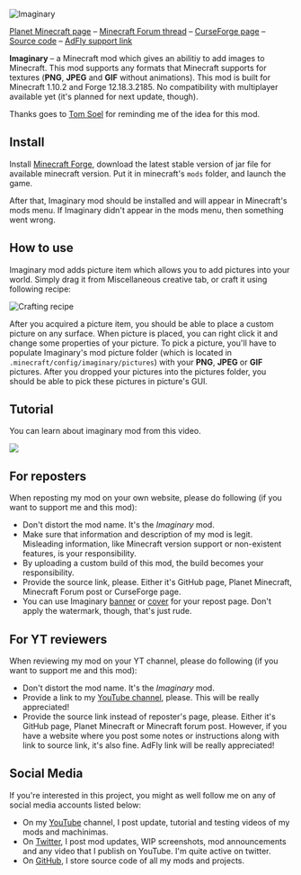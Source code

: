 ![Imaginary](http://i.imgur.com/Ar8Q54P.png)

[Planet Minecraft page](http://www.planetminecraft.com/mod/imaginary-3880799/) – [Minecraft Forum thread](http://www.minecraftforum.net/forums/mapping-and-modding/minecraft-mods/2781863-imaginary-add-pictures-to-your-world) – [CurseForge page](https://minecraft.curseforge.com/projects/imaginary) – [Source code](https://github.com/mchorse/imaginary) – [AdFly support link](http://adf.ly/15268913/imaginary-curseforge) 

**Imaginary** – a Minecraft mod which gives an abilitiy to add images to Minecraft. This mod supports any formats that Minecraft supports for textures (**PNG**, **JPEG** and **GIF** without animations). This mod is built for Minecraft 1.10.2 and Forge 12.18.3.2185. No compatibility with multiplayer available yet (it's planned for next update, though).

Thanks goes to [Tom Soel](https://twitter.com/TomSoel/) for reminding me of the idea for this mod.

## Install

Install [Minecraft Forge](http://files.minecraftforge.net/), download the latest stable version of jar file for available minecraft version. Put it in minecraft's `mods` folder, and launch the game.

After that, Imaginary mod should be installed and will appear in Minecraft's mods menu. If Imaginary didn't appear in the mods menu, then something went wrong. 

## How to use

Imaginary mod adds picture item which allows you to add pictures into your world. Simply drag it from Miscellaneous creative tab, or craft it using following recipe:

![Crafting recipe](http://i.imgur.com/2qAR3vd.png)

After you acquired a picture item, you should be able to place a custom picture on any surface. When picture is placed, you can right click it and change some properties of your picture. To pick a picture, you'll have to populate Imaginary's mod picture folder (which is located in `.minecraft/config/imaginary/pictures`) with your **PNG**, **JPEG** or **GIF** pictures. After you dropped your pictures into the pictures folder, you should be able to pick these pictures in picture's GUI.

## Tutorial

You can learn about imaginary mod from this video.

<a href="https://youtu.be/3JMUUav_8QA"><img src="https://img.youtube.com/vi//0.jpg"></a> 

## For reposters

When reposting my mod on your own website, please do following (if you want to support me and this mod):

* Don't distort the mod name. It's the *Imaginary* mod.
* Make sure that information and description of my mod is legit. Misleading information, like Minecraft version support or non-existent features, is your responsibility.
* By uploading a custom build of this mod, the build becomes your responsibility.
* Provide the source link, please. Either it's GitHub page, Planet Minecraft, Minecraft Forum post or CurseForge page.
* You can use Imaginary [banner](http://i.imgur.com/Ar8Q54P.png) or [cover](http://i.imgur.com/5GvdFTu.png) for your repost page. Don't apply the watermark, though, that's just rude.

## For YT reviewers

When reviewing my mod on your YT channel, please do following (if you want to support me and this mod):

* Don't distort the mod name. It's the *Imaginary* mod.
* Provide a link to my [YouTube channel](https://www.youtube.com/channel/UCWVDjAcecHHa8UrEWMRGI8w), please. This will be really appreciated! 
* Provide the source link instead of reposter's page, please. Either it's GitHub page, Planet Minecraft or Minecraft forum post. However, if you have a website where you post some notes or instructions along with link to source link, it's also fine. AdFly link will be really appreciated! 

## Social Media

If you're interested in this project, you might as well follow me on any of social media accounts listed below:

* On my [YouTube](https://www.youtube.com/channel/UCWVDjAcecHHa8UrEWMRGI8w) channel, I post update, tutorial and testing videos of my mods and machinimas. 
* On [Twitter](https://twitter.com/McHorsy), I post mod updates, WIP screenshots, mod announcements and any video that I publish on YouTube. I'm quite active on twitter.
* On [GitHub](https://github.com/mchorse), I store source code of all my mods and projects.